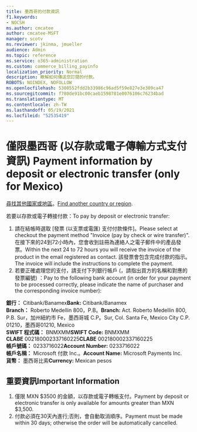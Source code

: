 ```yaml
---
title: 墨西哥的付款資訊
f1.keywords:
- NOCSH
ms.author: cmcatee
author: cmcatee-MSFT
manager: scotv
ms.reviewer: jkinma, jmueller
audience: Admin
ms.topic: reference
ms.service: o365-administration
ms.custom: commerce_billing_payinfo
localization_priority: Normal
description: 瞭解如何傳送您訂閱的付款。
ROBOTS: NOINDEX, NOFOLLOW
ms.openlocfilehash: 5300552fdd2b33986c96ad5f59e827e3e309ca47
ms.sourcegitcommit: f780de91bc00caeb1598781e0076106c76234bad
ms.translationtype: MT
ms.contentlocale: zh-TW
ms.lasthandoff: 05/19/2021
ms.locfileid: "52535419"
---
```

# <a name="payment-information-by-deposit-or-electronic-transfer-only-for-mexico"></a><span data-ttu-id="03b5e-103">僅限墨西哥 (以存款或電子傳輸方式支付資訊) </span><span class="sxs-lookup"><span data-stu-id="03b5e-103">Payment information by deposit or electronic transfer (only for Mexico)</span></span>

<span data-ttu-id="03b5e-104">[尋找其他國家或地區](../billing-and-payments/pay-for-your-subscription.md)。</span><span class="sxs-lookup"><span data-stu-id="03b5e-104">[Find another country or region](../billing-and-payments/pay-for-your-subscription.md).</span></span>

<span data-ttu-id="03b5e-105">若要以存款或電子轉接付款：</span><span class="sxs-lookup"><span data-stu-id="03b5e-105">To pay by deposit or electronic transfer:</span></span>

1. <span data-ttu-id="03b5e-106">請在結帳時選取 [發票 (以支票或電匯) 支付付款條件]。</span><span class="sxs-lookup"><span data-stu-id="03b5e-106">Please select at checkout the payment method "Invoice (pay by check or wire transfer)".</span></span> <span data-ttu-id="03b5e-107">在接下來的24到72小時內，您會收到註冊為連絡人之電子郵件中的產品發票。</span><span class="sxs-lookup"><span data-stu-id="03b5e-107">Within the next 24 to 72 hours you will receive the invoice of the product in the email registered as contact.</span></span> <span data-ttu-id="03b5e-108">該發票會包含完成付款的指示。</span><span class="sxs-lookup"><span data-stu-id="03b5e-108">The invoice will include the instructions to complete the payment.</span></span>
2. <span data-ttu-id="03b5e-109">若要正確處理您的支付，請支付下列銀行帳戶 (，請指出買方的名稱和對應的發票編號) ：</span><span class="sxs-lookup"><span data-stu-id="03b5e-109">Pay to the following bank account (in order for your payment to be processed correctly, please indicate the name of purchaser and the corresponding invoice number):</span></span>  

<span data-ttu-id="03b5e-110">**銀行：** Citibank/Banamex</span><span class="sxs-lookup"><span data-stu-id="03b5e-110">**Bank:** Citibank/Banamex</span></span>  
<span data-ttu-id="03b5e-111">**Branch：** Roberto Medellin 800，P.B。</span><span class="sxs-lookup"><span data-stu-id="03b5e-111">**Branch:** Act. Roberto Medellin 800, P.B.</span></span> <span data-ttu-id="03b5e-112">Sur，加州紐約市 Fe，墨西哥城 C.P。</span><span class="sxs-lookup"><span data-stu-id="03b5e-112">Sur, Col. Santa Fe, Mexico City C.P.</span></span> <span data-ttu-id="03b5e-113">01210，墨西哥</span><span class="sxs-lookup"><span data-stu-id="03b5e-113">01210, Mexico</span></span>  
<span data-ttu-id="03b5e-114">**SWIFT 程式碼：** BNMXMM</span><span class="sxs-lookup"><span data-stu-id="03b5e-114">**SWIFT Code:** BNMXMM</span></span>  
<span data-ttu-id="03b5e-115">**CLABE** 002180002337160225</span><span class="sxs-lookup"><span data-stu-id="03b5e-115">**CLABE** 002180002337160225</span></span>  
<span data-ttu-id="03b5e-116">**帳戶號碼：** 0233716022</span><span class="sxs-lookup"><span data-stu-id="03b5e-116">**Account Number:** 0233716022</span></span>  
<span data-ttu-id="03b5e-117">**帳戶名稱：** Microsoft 付款 Inc.。</span><span class="sxs-lookup"><span data-stu-id="03b5e-117">**Account Name:** Microsoft Payments Inc.</span></span>  
<span data-ttu-id="03b5e-118">**貨幣：** 墨西哥比索</span><span class="sxs-lookup"><span data-stu-id="03b5e-118">**Currency:** Mexican pesos</span></span>

## <a name="important-information"></a><span data-ttu-id="03b5e-119">重要資訊</span><span class="sxs-lookup"><span data-stu-id="03b5e-119">Important Information</span></span>

1. <span data-ttu-id="03b5e-120">僅限 MXN $3500 的金額，以存款或電子轉帳支付。</span><span class="sxs-lookup"><span data-stu-id="03b5e-120">Payment by deposit or electronic transfer is only available for amounts greater than MXN $3,500.</span></span>
2. <span data-ttu-id="03b5e-121">付款必須在30天內進行;否則，會自動取消順序。</span><span class="sxs-lookup"><span data-stu-id="03b5e-121">Payment must be made within 30 days; otherwise the order will be automatically cancelled.</span></span>
